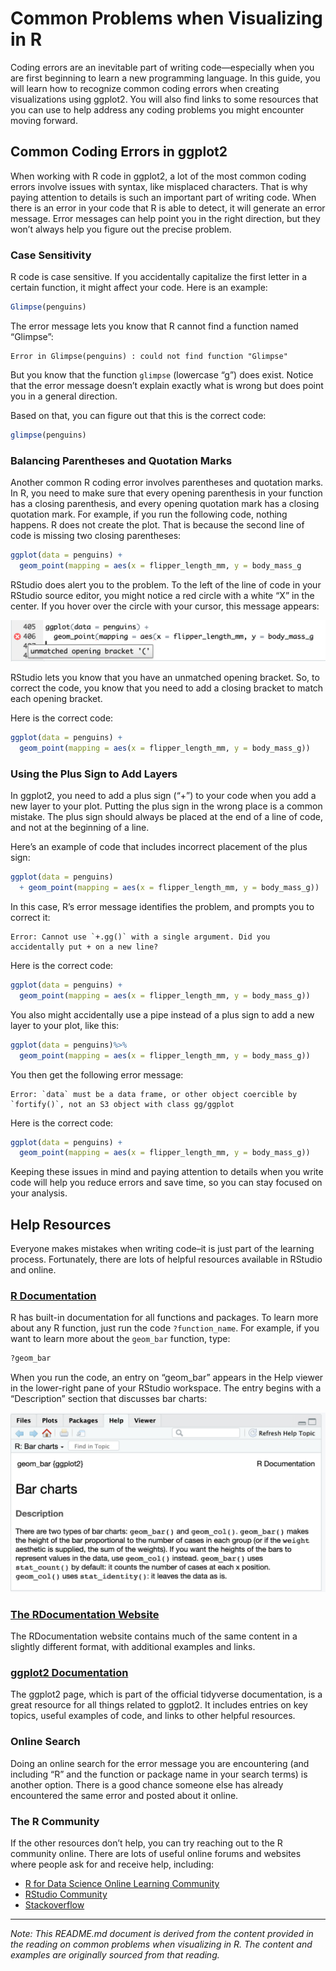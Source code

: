 # Common Problems when Visualizing in R

Coding errors are an inevitable part of writing code—especially when you are first beginning to learn a new programming language. In this guide, you will learn how to recognize common coding errors when creating visualizations using ggplot2. You will also find links to some resources that you can use to help address any coding problems you might encounter moving forward.

## Common Coding Errors in ggplot2

When working with R code in ggplot2, a lot of the most common coding errors involve issues with syntax, like misplaced characters. That is why paying attention to details is such an important part of writing code. When there is an error in your code that R is able to detect, it will generate an error message. Error messages can help point you in the right direction, but they won’t always help you figure out the precise problem.

### Case Sensitivity

R code is case sensitive. If you accidentally capitalize the first letter in a certain function, it might affect your code. Here is an example:

```R
Glimpse(penguins)
```

The error message lets you know that R cannot find a function named “Glimpse”:

```
Error in Glimpse(penguins) : could not find function "Glimpse"
```

But you know that the function `glimpse` (lowercase “g”) does exist. Notice that the error message doesn’t explain exactly what is wrong but does point you in a general direction.

Based on that, you can figure out that this is the correct code:

```R
glimpse(penguins)
```

### Balancing Parentheses and Quotation Marks

Another common R coding error involves parentheses and quotation marks. In R, you need to make sure that every opening parenthesis in your function has a closing parenthesis, and every opening quotation mark has a closing quotation mark. For example, if you run the following code, nothing happens. R does not create the plot. That is because the second line of code is missing two closing parentheses:

```R
ggplot(data = penguins) +
  geom_point(mapping = aes(x = flipper_length_mm, y = body_mass_g
```

RStudio does alert you to the problem. To the left of the line of code in your RStudio source editor, you might notice a red circle with a white “X” in the center. If you hover over the circle with your cursor, this message appears:

![Alt text](9WGVKuXpRj-hlSrl6TY_tQ_1178b17293114296b0367d6809206f67_Screen-Shot-2021-01-27-at-9.31.44-PM.png)

RStudio lets you know that you have an unmatched opening bracket. So, to correct the code, you know that you need to add a closing bracket to match each opening bracket.

Here is the correct code:

```R
ggplot(data = penguins) +
  geom_point(mapping = aes(x = flipper_length_mm, y = body_mass_g))
```

### Using the Plus Sign to Add Layers

In ggplot2, you need to add a plus sign (“+”) to your code when you add a new layer to your plot. Putting the plus sign in the wrong place is a common mistake. The plus sign should always be placed at the end of a line of code, and not at the beginning of a line.

Here’s an example of code that includes incorrect placement of the plus sign:

```R
ggplot(data = penguins)
  + geom_point(mapping = aes(x = flipper_length_mm, y = body_mass_g))
```

In this case, R’s error message identifies the problem, and prompts you to correct it:

```
Error: Cannot use `+.gg()` with a single argument. Did you accidentally put + on a new line?
```

Here is the correct code:

```R
ggplot(data = penguins) +
  geom_point(mapping = aes(x = flipper_length_mm, y = body_mass_g))
```

You also might accidentally use a pipe instead of a plus sign to add a new layer to your plot, like this:

```R
ggplot(data = penguins)%>%
  geom_point(mapping = aes(x = flipper_length_mm, y = body_mass_g))
```

You then get the following error message:

```
Error: `data` must be a data frame, or other object coercible by `fortify()`, not an S3 object with class gg/ggplot
```

Here is the correct code:

```R
ggplot(data = penguins) +
  geom_point(mapping = aes(x = flipper_length_mm, y = body_mass_g))
```

Keeping these issues in mind and paying attention to details when you write code will help you reduce errors and save time, so you can stay focused on your analysis.

## Help Resources

Everyone makes mistakes when writing code–it is just part of the learning process. Fortunately, there are lots of helpful resources available in RStudio and online.

### [R Documentation](https://www.rdocumentation.org/)

R has built-in documentation for all functions and packages. To learn more about any R function, just run the code `?function_name`. For example, if you want to learn more about the `geom_bar` function, type:

```R
?geom_bar
```

When you run the code, an entry on “geom_bar” appears in the Help viewer in the lower-right pane of your RStudio workspace. The entry begins with a “Description” section that discusses bar charts:

![Alt text](ZM4mMO-OQZSOJjDvjiGU3A_7e7f14e87d5549a98bb44324a341693e_Screen-Shot-2021-01-27-at-9.52.33-PM.png)

### [The RDocumentation Website](https://www.rdocumentation.org/)

The RDocumentation website contains much of the same content in a slightly different format, with additional examples and links.

### [ggplot2 Documentation](https://ggplot2.tidyverse.org/)

The ggplot2 page, which is part of the official tidyverse documentation, is a great resource for all things related to ggplot2. It includes entries on key topics, useful examples of code, and links to other helpful resources.

### Online Search

Doing an online search for the error message you are encountering (and including “R” and the function or package name in your search terms) is another option. There is a good chance someone else has already encountered the same error and posted about it online.

### The R Community

If the other resources don’t help, you can try reaching out to the R community online. There are lots of useful online forums and websites where people ask for and receive help, including:

- [R for Data Science Online Learning Community](https://www.rfordatasci.com/)
- [RStudio Community](https://community.rstudio.com/)
- [Stackoverflow](https://stackoverflow.com/)

---

_Note: This README.md document is derived from the content provided in the reading on common problems when visualizing in R. The content and examples are originally sourced from that reading._
